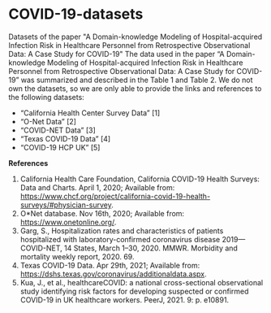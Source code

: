 # COVID-19-datasets
Datasets of the paper "A Domain-knowledge Modeling of Hospital-acquired Infection Risk in Healthcare Personnel from Retrospective Observational Data: A Case Study for COVID-19"
The data used in the paper “A Domain-knowledge Modeling of Hospital-acquired Infection Risk in Healthcare Personnel from Retrospective Observational Data: A Case Study for COVID-19” was summarized and described in the Table 1 and Table 2. We do not own the datasets, so we are only able to provide the links and references to the following datasets:

+ “California Health Center Survey Data” [1]
+ “O-Net Data” [2]
+ “COVID-NET Data” [3]
+ “Texas COVID-19 Data” [4]
+ “COVID-19 HCP UK” [5]

**References**

1.	California Health Care Foundation, California COVID-19 Health Surveys: Data and Charts. April 1, 2020; Available from: https://www.chcf.org/project/california-covid-19-health-surveys/#physician-survey.
2.	O*Net database. Nov 16th, 2020; Available from: https://www.onetonline.org/.
3.	Garg, S., Hospitalization rates and characteristics of patients hospitalized with laboratory-confirmed coronavirus disease 2019—COVID-NET, 14 States, March 1–30, 2020. MMWR. Morbidity and mortality weekly report, 2020. 69.
4.	Texas COVID-19 Data. Apr 29th, 2021; Available from: https://dshs.texas.gov/coronavirus/additionaldata.aspx.
5.	Kua, J., et al., healthcareCOVID: a national cross-sectional observational study identifying risk factors for developing suspected or confirmed COVID-19 in UK healthcare workers. PeerJ, 2021. 9: p. e10891.
